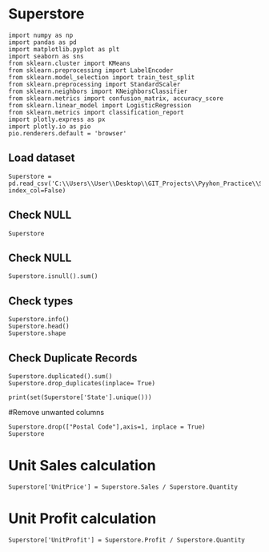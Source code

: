 # Superstore
```
import numpy as np
import pandas as pd
import matplotlib.pyplot as plt
import seaborn as sns
from sklearn.cluster import KMeans
from sklearn.preprocessing import LabelEncoder
from sklearn.model_selection import train_test_split
from sklearn.preprocessing import StandardScaler
from sklearn.neighbors import KNeighborsClassifier
from sklearn.metrics import confusion_matrix, accuracy_score
from sklearn.linear_model import LogisticRegression
from sklearn.metrics import classification_report
import plotly.express as px
import plotly.io as pio
pio.renderers.default = 'browser'
```

## Load dataset
```
Superstore = pd.read_csv('C:\\Users\\User\\Desktop\\GIT_Projects\\Pyyhon_Practice\\SampleSuperstore\\SampleSuperstore.csv', index_col=False)
```


## Check NULL
```
Superstore
```

## Check NULL
```
Superstore.isnull().sum()
```

## Check types
```
Superstore.info()
Superstore.head()
Superstore.shape
```

## Check Duplicate Records
```
Superstore.duplicated().sum()
Superstore.drop_duplicates(inplace= True)

print(set(Superstore['State'].unique()))
```

#Remove unwanted columns
```
Superstore.drop(["Postal Code"],axis=1, inplace = True)
Superstore
```

# Unit Sales calculation
```
Superstore['UnitPrice'] = Superstore.Sales / Superstore.Quantity
```

# Unit Profit calculation
```
Superstore['UnitProfit'] = Superstore.Profit / Superstore.Quantity 
```